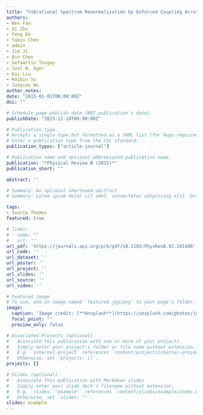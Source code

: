 ```yaml
---
title: "Vibrational Spectrum Renormalization by Enforced Coupling Across the Van der Waals Gap between MoS2 and WS2 Monolayers."
authors:
- Wen Fan
- Xi Zhu
- Feng Ke
- Yabin Chen
- admin
- Jie Ji
- Bin Chen
- Sefaattin Tongay
- Joel W. Ager
- Kai Liu
- Haibin Su
- Junqiao Wu
author_notes:
date: "2015-01-01T00:00:00Z"
doi: ""

# Schedule page publish date (NOT publication's date).
publishDate: "2015-12-18T00:00:00Z"

# Publication type.
# Accepts a single type but formatted as a YAML list (for Hugo requirements).
# Enter a publication type from the CSL standard.
publication_types: ["article-journal"]

# Publication name and optional abbreviated publication name.
publication: "*Physical Review B (2015)*"
publication_short: ""

abstract: ''

# Summary. An optional shortened abstract.
# summary: Lorem ipsum dolor sit amet, consectetur adipiscing elit. Duis posuere tellus ac convallis placerat. Proin tincidunt magna sed ex sollicitudin condimentum.

tags:
- Source Themes
featured: true

# links:
# - name: ""
#   url: ""
url_pdf: 'https://journals.aps.org/prb/pdf/10.1103/PhysRevB.92.241408'
url_code: ''
url_dataset: ''
url_poster: ''
url_project: ''
url_slides: ''
url_source: ''
url_video: ''

# Featured image
# To use, add an image named `featured.jpg/png` to your page's folder. 
image:
  caption: 'Image credit: [**Unsplash**](https://unsplash.com/photos/jdD8gXaTZsc)'
  focal_point: ""
  preview_only: false

# Associated Projects (optional).
#   Associate this publication with one or more of your projects.
#   Simply enter your project's folder or file name without extension.
#   E.g. `internal-project` references `content/project/internal-project/index.md`.
#   Otherwise, set `projects: []`.
projects: []

# Slides (optional).
#   Associate this publication with Markdown slides.
#   Simply enter your slide deck's filename without extension.
#   E.g. `slides: "example"` references `content/slides/example/index.md`.
#   Otherwise, set `slides: ""`.
slides: example
---
```


